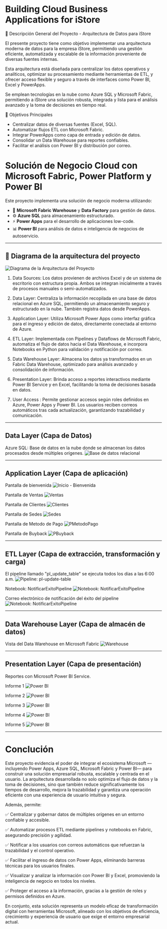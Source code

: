 # Building Cloud Business Applications for iStore

📌 Descripción General del Proyecto - Arquitectura de Datos para iStore

El presente proyecto tiene como objetivo implementar una arquitectura moderna de datos para la empresa iStore, permitiendo una gestión eficiente, automatizada y escalable de la información proveniente de diversas fuentes internas.

Esta arquitectura está diseñada para centralizar los datos operativos y analíticos, optimizar su procesamiento mediante herramientas de ETL, y ofrecer acceso flexible y seguro a través de interfaces como Power BI, Excel y PowerApps.

Se emplean tecnologías en la nube como Azure SQL y Microsoft Fabric, permitiendo a iStore una solución robusta, integrada y lista para el análisis avanzado y la toma de decisiones en tiempo real.


🎯 Objetivos Principales

- Centralizar datos de diversas fuentes (Excel, SQL).
- Automatizar flujos ETL con Microsoft Fabric.
- Integrar PowerApps como capa de entrada y edición de datos.
- Consolidar un Data Warehouse para reportes confiables.
- Facilitar el análisis con Power BI y distribución por correo.


# Solución de Negocio Cloud con Microsoft Fabric, Power Platform y Power BI

Este proyecto implementa una solución de negocio moderna utilizando:

- 🧱 **Microsoft Fabric Warehouse** y **Data Factory** para gestión de datos.
- ⚙️ **Azure SQL** para almacenamiento estructurado.
- ⚡ **Power Apps** para el desarrollo de aplicaciones low-code.
- 📊 **Power BI** para análisis de datos e inteligencia de negocios de autoservicio.

---

## 🚀 Diagrama de la arquitectura del proyecto

![Diagrama de la Arquitectura del Proyecto](carpeta-img/Diagrama.jpg)

1. Data Sources: Los datos provienen de archivos Excel y de un sistema de escritorio con estructura propia. Ambos se integran inicialmente a través de procesos manuales o semi-automatizados.

2. Data Layer: Centraliza la información recopilada en una base de datos relacional en Azure SQL, permitiendo un almacenamiento seguro y estructurado en la nube. También registra datos desde PowerApps.

3. Application Layer: Utiliza Microsoft Power Apps como interfaz gráfica para el ingreso y edición de datos, directamente conectada al entorno de Azure.

4. ETL Layer: Implementada con Pipelines y Dataflows de Microsoft Fabric, automatiza el flujo de datos hacia el Data Warehouse, e incorpora Notebooks en Python para validación y notificación por correo.

5. Data Warehouse Layer: Almacena los datos ya transformados en un Fabric Data Warehouse, optimizado para análisis avanzado y consolidación de información.

6. Presentation Layer: Brinda acceso a reportes interactivos mediante Power BI Service y en Excel, facilitando la toma de decisiones basada en datos.

7. User Access : Permite gestionar accesos según roles definidos en Azure, Power Apps y Power BI. Los usuarios reciben correos automáticos tras cada actualización, garantizando trazabilidad y comunicación.

---

## Data Layer (Capa de Datos)

Azure SQL: Base de datos en la nube donde se almacenan los datos procesados desde múltiples orígenes.
![Base de datos relacional](carpeta-img/BD-relacional.jpg)

---

## Application Layer (Capa de aplicación)

Pantalla de bienvenida
![Inicio - Bienvenida](carpeta-img/PPrincipal.jpg)

Pantalla de Ventas
![Ventas](carpeta-img/PVentas.jpg)

Pantalla de Clientes
![Clientes](carpeta-img/PClientes.jpg)

Pantalla de Sedes
![Sedes](carpeta-img/PSedes.jpg)

Pantalla de Metodo de Pago
![PMetodoPago](carpeta-img/PMetodoPago.jpg)

Pantalla de Buyback
![PBuyback](carpeta-img/Buyback.jpg)

---

## ETL Layer (Capa de extracción, transformación y carga)

El pipeline llamado "pl_update_table" se ejecuta todos los días a las 6:00 a.m.
![Pipeline: pl-update-table](carpeta-img/Pipeline.jpg)


Notebook: NotificarExitoPipeline
![Notebook: NotificarExitoPipeline](carpeta-img/Notebook.jpg)


Correo electrónico de notificación del éxito del pipeline
![Notebook: NotificarExitoPipeline](carpeta-img/Correo.jpg)


---

## Data Warehouse Layer (Capa de almacén de datos)

Vista del Data Warehouse en Microsoft Fabric
![Warehouse](carpeta-img/DataWarehouse.jpg)

---

## Presentation Layer (Capa de presentación)

Reportes con Microsoft Power BI Service.

Informe 1
![Power BI](carpeta-img/informe1.jpg)

Informe 2
![Power BI](carpeta-img/informe2.jpg)

Informe 3
![Power BI](carpeta-img/informe3.jpg)

Informe 4
![Power BI](carpeta-img/informe4.jpg)

Informe 5
![Power BI](carpeta-img/informe5.jpg)

---

# Conclución
Este proyecto evidencia el poder de integrar el ecosistema Microsoft —incluyendo Power Apps, Azure SQL, Microsoft Fabric y Power BI— para construir una solución empresarial robusta, escalable y centrada en el usuario. La arquitectura desarrollada no solo optimiza el flujo de datos y la toma de decisiones, sino que también reduce significativamente los tiempos de desarrollo, mejora la trazabilidad y garantiza una operación eficiente con una experiencia de usuario intuitiva y segura.

Además, permite:

✅ Centralizar y gobernar datos de múltiples orígenes en un entorno confiable y accesible.

✅ Automatizar procesos ETL mediante pipelines y notebooks en Fabric, asegurando precisión y agilidad.

✅ Notificar a los usuarios con correos automáticos que refuerzan la trazabilidad y el control operativo.

✅ Facilitar el ingreso de datos con Power Apps, eliminando barreras técnicas para los usuarios finales.

✅ Visualizar y analizar la información con Power BI y Excel, promoviendo la inteligencia de negocio en todos los niveles.

✅ Proteger el acceso a la información, gracias a la gestión de roles y permisos definidos en Azure.

En conjunto, esta solución representa un modelo eficaz de transformación digital con herramientas Microsoft, alineado con los objetivos de eficiencia, crecimiento y experiencia de usuario que exige el entorno empresarial actual.

